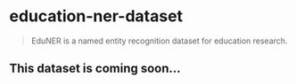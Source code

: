 # education-ner-dataset

> EduNER is a named entity recognition dataset for education research.

## This dataset is coming soon...
